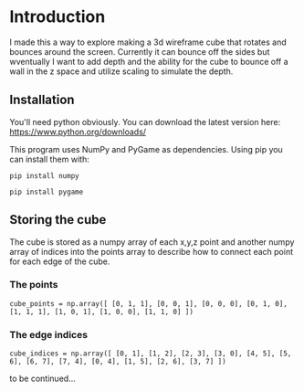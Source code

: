 # Introduction
I made this a way to explore making a 3d wireframe cube that rotates and bounces around the screen. Currently it can bounce off the sides but wventually I want to add depth and the ability for the cube to bounce off a wall in the z space and utilize scaling to simulate the depth. 

## Installation 
You'll need python obviously. You can download the latest version here:
https://www.python.org/downloads/

This program uses NumPy and PyGame as dependencies. Using pip you can install them with:

`pip install numpy`

`pip install pygame`

## Storing the cube
The cube is stored as a numpy array of each x,y,z point and another numpy array of indices into the points array to describe how to connect each point for each edge of the cube. 

### The points
`cube_points = np.array([
    [0, 1, 1],
    [0, 0, 1],
    [0, 0, 0],
    [0, 1, 0],
    [1, 1, 1],
    [1, 0, 1],
    [1, 0, 0],
    [1, 1, 0]
])`

### The edge indices
`cube_indices = np.array([
    [0, 1],
    [1, 2],
    [2, 3],
    [3, 0],
    [4, 5],
    [5, 6],
    [6, 7],
    [7, 4],
    [0, 4],
    [1, 5],
    [2, 6],
    [3, 7]
])`

to be continued...